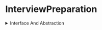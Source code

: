 # InterviewPreparation

<details>
<summary>Interface And Abstraction</summary>

Interface | Abstraction 
------ | ----- 
| A class can inherit from more than one interface. ex. ```public class AV : IAV1, IAV2, IAV3{} ``` | A class can extend only one abstract class. |
| Interface is not a class | Abstract is a class. |
| **Interface** keyword is used.  | **abstract** keyword is used to define abstract class. |
| In interfaces, the body is definitely not found. The body is created in the inherited subclass. | Methods in abstract classes can have bodies or are marked abstract and override in the inheriting class. |
| Interface are implemented | Abstract class are inherited. |
| Does not contain the constructor and static members. | Can contain the constructor and static members. |
| Does not contain the static members | Can contain the static members. |
| Allow multiple inheritance.| Abstract classes do not allow multiple inheritance |
| All elements in Interface must be implemented in subclass. | In abstract classes, only abstract elements must be overridden in subclasses. Unsigned members do not have to be in subclasses. In this way, code clutter is avoided by keeping only the common features in the subclasses. |
| An interface can not have access modifier, by default all is public. and we define these in implemented class. | All access modifier is accepted.  |
| A class can implement more than 1 interface. | A class can extends only one abstract  class. |

</details>